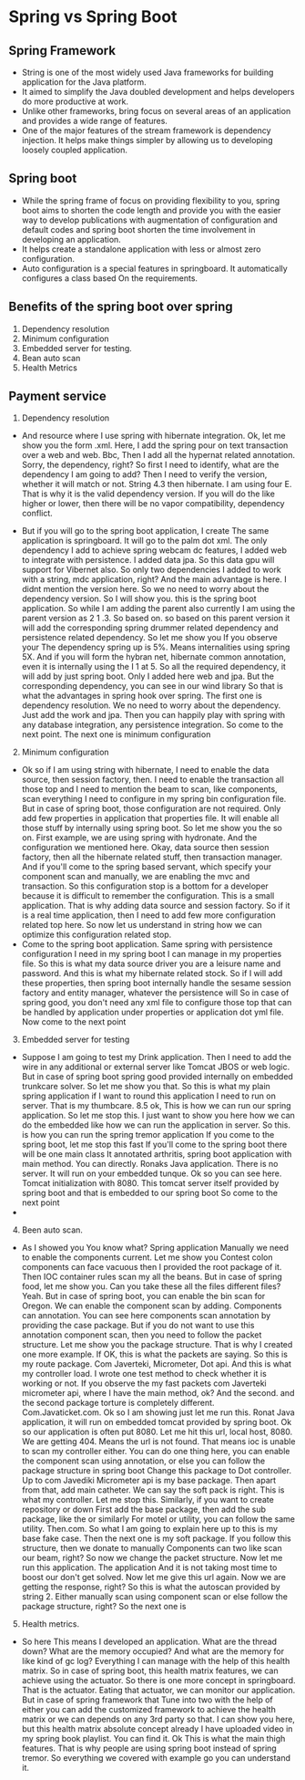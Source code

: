 # Spring vs Spring Boot

## Spring Framework

* String is one of the most widely used Java frameworks for building application for the Java platform.
* It aimed to simplify the Java doubled development and helps developers do more productive at work.
* Unlike other frameworks, bring focus on several areas of an application and provides a wide range of features.
* One of the major features of the stream framework is dependency injection. It helps make things simpler by allowing us to developing loosely coupled application.

## Spring boot

* While the spring frame of focus on providing flexibility to you, spring boot aims to shorten the code length and provide you with the easier way to develop publications with augmentation of configuration and default codes and spring boot shorten the time involvement in developing an application.
* It helps create a standalone application with less or almost zero configuration.
* Auto configuration is a special features in springboard. It automatically configures a class based On the requirements.

## Benefits of the spring boot over spring

1. Dependency resolution
2. Minimum configuration
3. Embedded server for testing.
4. Bean auto scan
5. Health Metrics

## Payment service

1. Dependency resolution

* And resource where I use spring with hibernate integration. Ok, let me show you the form .xml. Here, I add the spring pour on text transaction over a web and web. Bbc, Then I add all the hypernat related annotation. Sorry, the dependency, right? So first I need to identify, what are the dependency I am going to add? Then I need to verify the version, whether it will match or not. String 4.3 then hibernate. I am using four E. That is why it is the valid dependency version. If you will do the like higher or lower, then there will be no vapor compatibility, dependency conflict.

* But if you will go to the spring boot application, I create The same application is springboard. It will go to the palm dot xml. The only dependency I add to achieve spring webcam dc features, I added web to integrate with persistence. I added data jpa. So this data gpu will support for Vibernet also. So only two dependencies I added to work with a string, mdc application, right? And the main advantage is here. I didnt mention the version here. So we no need to worry about the dependency version. So I will show you. this is the spring boot application. So while I am adding the parent also currently I am using the parent version as 2 1 .3. So based on. so based on this parent version it will add the corresponding spring drummer related dependency and persistence related dependency. So let me show you If you observe your The dependency spring up is 5%. Means internalities using spring 5X. And if you will form the hybran net, hibernate common annotation, even it is internally using the I 1 at 5. So all the required dependency, it will add by just spring boot. Only I added here web and jpa. But the corresponding dependency, you can see in our wind library So that is what the advantages in spring hook over spring. The first one is dependency resolution. We no need to worry about the dependency. Just add the work and jpa. Then you can happily play with spring with any database integration, any persistence integration. So come to the next point. The next one is minimum configuration

2. Minimum configuration

* Ok so if I am using string with hibernate, I need to enable the data source, then session factory, then. I need to enable the transaction all those top and I need to mention the beam to scan, like components, scan everything I need to configure in my spring bin configuration file. But in case of spring boot, those configuration are not required. Only add few properties in application that properties file. It will enable all those stuff by internally using spring boot. So let me show you the so on. First example, we are using spring with hydronate. And the configuration we mentioned here. Okay, data source then session factory, then all the hibernate related stuff, then transaction manager. And if you'll come to the spring based servant, which specify your component scan and manually, we are enabling the mvc and transaction. So this configuration stop is a bottom for a developer because it is difficult to remember the configuration. This is a small application. That is why adding data source and session factory. So if it is a real time application, then I need to add few more configuration related top here. So now let us understand in string how we can optimize this configuration related stop.
* Come to the spring boot application. Same spring with persistence configuration I need in my spring boot I can manage in my properties file. So this is what my data source driver you are a leisure name and password. And this is what my hibernate related stock. So if I will add these properties, then spring boot internally handle the sesame session factory and entity manager, whatever the persistence will So in case of spring good, you don't need any xml file to configure those top that can be handled by application under properties or application dot yml file. Now come to the next point

3. Embedded server for testing

* Suppose I am going to test my Drink application. Then I need to add the wire in any additional or external server like Tomcat JBOS or web logic. But in case of spring boot spring good provided internally on embedded trunkcare solver. So let me show you that. So this is what my plain spring application if I want to round this application I need to run on server. That is my thumbcare. 8.5 ok, This is how we can run our spring application. So let me stop this. I just want to show you here how we can do the embedded like how we can run the application in server. So this. is how you can run the spring tremor application If you come to the spring boot, let me stop this fast If you'll come to the spring boot there will be one main class It annotated arthritis, spring boot application with main method. You can directly. Ronaks Java application. There is no server. It will run on your embedded tunque. Ok so you can see here. Tomcat initialization with 8080. This tomcat server itself provided by spring boot and that is embedded to our spring boot So come to the next point
*

4. Been auto scan.

* As I showed you You know what? Spring application Manually we need to enable the components current. Let me show you Contest colon components can face vacuous then I provided the root package of it. Then IOC container rules scan my all the beans. But in case of spring food, let me show you. Can you take these all the files different files? Yeah. But in case of spring boot, you can enable the bin scan for Oregon. We can enable the component scan by adding. Components can annotation. You can see here components scan annotation by providing the case package. But if you do not want to use this annotation component scan, then you need to follow the packet structure. Let me show you the package structure. That is why I created one more example. If OK, this is what the packets are saying. So this is my route package. Com Javerteki, Micrometer, Dot api. And this is what my controller load. I wrote one test method to check whether it is working or not. If you observe the my fast packets com Javerteki micrometer api, where I have the main method, ok? And the second. and the second package torture is completely different. Com.Javaticket.com. Ok so I am showing just let me run this. Ronat Java application, it will run on embedded tomcat provided by spring boot. Ok so our application is often put 8080. Let me hit this url, local host, 8080. We are getting 404. Means the url is not found. That means ioc is unable to scan my controller either. You can do one thing here, you can enable the component scan using annotation, or else you can follow the package structure in spring boot Change this package to Dot controller. Up to com Javediki Micrometer api is my base package. Then apart from that, add main catheter. We can say the soft pack is right. This is what my controller. Let me stop this. Similarly, if you want to create repository or down First add the base package, then add the sub package, like the or similarly For motel or utility, you can follow the same utility. Then.com. So what I am going to explain here up to this is my base fake case. Then the next one is my soft package. If you follow this structure, then we donate to manually Components can two like scan our beam, right? So now we change the packet structure. Now let me run this application. The application And it is not taking most time to boost our don't get solved. Now let me give this url again. Now we are getting the response, right? So this is what the autoscan provided by string 2. Either manually scan using component scan or else follow the package structure, right? So the next one is

5. Health metrics.

* So here This means I developed an application. What are the thread down? What are the memory occupied? And what are the memory for like kind of gc log? Everything I can manage with the help of this health matrix. So in case of spring boot, this health matrix features, we can achieve using the actuator. So there is one more concept in springboard. That is the actuator. Eating that actuator, we can monitor our application. But in case of spring framework that Tune into two with the help of either you can add the customized framework to achieve the health matrix or we can depends on any 3rd party so that. I can show you here, but this health matrix absolute concept already I have uploaded video in my spring book playlist. You can find it. Ok This is what the main thigh features. That is why people are using spring boot instead of spring tremor. So everything we covered with example go you can understand it.
